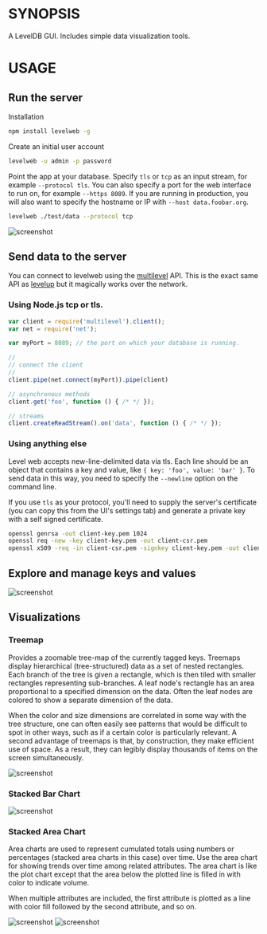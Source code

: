 # SYNOPSIS
A LevelDB GUI. Includes simple data visualization tools.

# USAGE
## Run the server
Installation
```bash
npm install levelweb -g
```

Create an initial user account
```bash
levelweb -u admin -p password
```

Point the app at your database. Specify `tls` or `tcp` as an input stream, for 
example `--protocol tls`. You can also specify a port for the web interface to
run on, for example `--https 8089`. If you are running in production, you will
also want to specify the hostname or IP with `--host data.foobar.org`.

```bash
levelweb ./test/data --protocol tcp
```

![screenshot](/screenshots/screenshot0.png)

## Send data to the server
You can connect to levelweb using the [multilevel][0] API. This is the exact
same API as [levelup][1] but it magically works over the network.

### Using Node.js tcp or tls.
```js
var client = require('multilevel').client();
var net = require('net');

var myPort = 8089; // the port on which your database is running.

//
// connect the client 
//
client.pipe(net.connect(myPort)).pipe(client)

// asynchronous methods
client.get('foo', function () { /* */ });

// streams
client.createReadStream().on('data', function () { /* */ });
```

### Using anything else
Level web accepts new-line-delimited data via tls. Each line should be an 
object that contains a key and value, like `{ key: 'foo', value: 'bar' }`.
To send data in this way, you need to specify the `--newline` option on the
command line.

If you use `tls` as your protocol, you'll need to supply the server's 
certificate (you can copy this from the UI's settings tab) and generate a 
private key with a self signed certificate.

```bash
openssl genrsa -out client-key.pem 1024
openssl req -new -key client-key.pem -out client-csr.pem
openssl x509 -req -in client-csr.pem -signkey client-key.pem -out client-cert.pem
```

## Explore and manage keys and values
![screenshot](/screenshots/screenshot.png)

## Visualizations

### Treemap
Provides a zoomable tree-map of the currently tagged keys. Treemaps display 
hierarchical (tree-structured) data as a set of nested rectangles. Each branch
of the tree is given a rectangle, which is then tiled with smaller rectangles 
representing sub-branches. A leaf node's rectangle has an area proportional to 
a specified dimension on the data. Often the leaf nodes are colored to show a 
separate dimension of the data.

When the color and size dimensions are correlated in some way with the tree 
structure, one can often easily see patterns that would be difficult to spot in 
other ways, such as if a certain color is particularly relevant. A second 
advantage of treemaps is that, by construction, they make efficient use of 
space. As a result, they can legibly display thousands of items on the screen 
simultaneously.

![screenshot](/screenshots/screenshot2.png)

### Stacked Bar Chart

![screenshot](/screenshots/screenshot5.png)

### Stacked Area Chart
Area charts are used to represent cumulated totals using numbers or percentages 
(stacked area charts in this case) over time. Use the area chart for showing 
trends over time among related attributes. The area chart is like the plot chart
except that the area below the plotted line is filled in with color to indicate 
volume.

When multiple attributes are included, the first attribute is plotted as a line 
with color fill followed by the second attribute, and so on.

![screenshot](/screenshots/screenshot3.png)
![screenshot](/screenshots/screenshot4.png)

[0]:https://github.com/juliangruber/multilevel
[1]:https://github.com/rvagg/node-levelup
